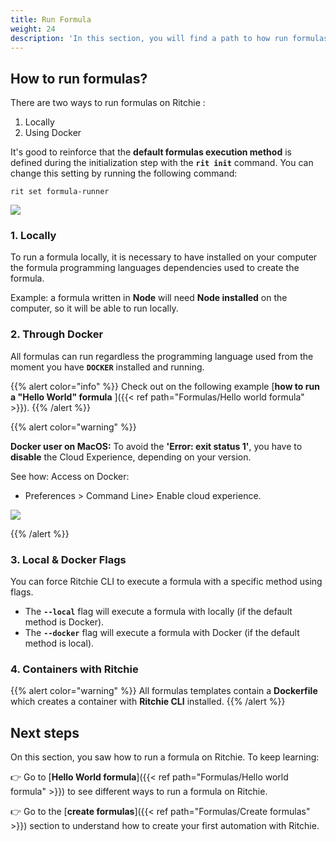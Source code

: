```yaml
---
title: Run Formula
weight: 24
description: 'In this section, you will find a path to how run formulas using Ritchie.'
---
```


## How to run formulas?

There are two ways to run formulas on Ritchie :

1. Locally
2. Using Docker

It's good to reinforce that the **default formulas execution method** is defined during the initialization step with the **`rit init`** command. You can change this setting by running the following command:

```text
rit set formula-runner
```

![](/shared/rit-run-formula.gif)

### 1. Locally

To run a formula locally, it is necessary to have installed on your computer the formula programming languages dependencies used to create the formula.

Example: a formula written in **Node** will need **Node installed** on the computer, so it will be able to run locally.

### 2. Through Docker

All formulas can run regardless the programming language used from the moment you have **`DOCKER`** installed and running.

{{% alert color="info" %}}
Check out on the following example [**how to run a "Hello World" formula** ]({{< ref path="Formulas/Hello world formula" >}}).
{{% /alert %}}

{{% alert color="warning" %}}

 **Docker user on MacOS:**
To avoid the **'Error: exit status 1'**, you have to **disable** the Cloud Experience, depending on your version.

See how:
Access on Docker:
 -  Preferences > Command Line> Enable cloud experience.

 ![](/shared/ios-docker.PNG)

{{% /alert %}}

###  3. Local & Docker Flags

You can force Ritchie CLI to execute a formula with a specific method using flags.

* The **`--local`** flag will execute a formula with locally \(if the default method is Docker\).
* The **`--docker`** flag will execute a formula with Docker \(if the default method is local\).

### 4. Containers with Ritchie

{{% alert color="warning" %}}
All formulas templates contain a **Dockerfile** which creates a container with **Ritchie CLI** installed.
{{% /alert %}}

## Next steps

On this section, you saw how to run a formula on Ritchie. To keep learning:

👉 Go to [**Hello World formula**]({{< ref path="Formulas/Hello world formula" >}}) to see different ways to run a formula on Ritchie.

👉 Go to the [**create formulas**]({{< ref path="Formulas/Create formulas" >}}) section to understand how to create your first automation with Ritchie.
